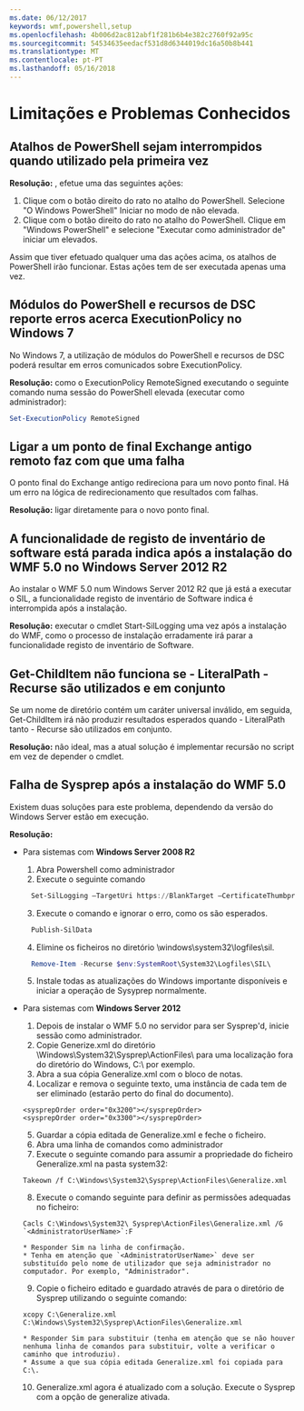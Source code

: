 ```yaml
---
ms.date: 06/12/2017
keywords: wmf,powershell,setup
ms.openlocfilehash: 4b006d2ac812abf1f281b6b4e382c2760f92a95c
ms.sourcegitcommit: 54534635eedacf531d8d6344019dc16a50b8b441
ms.translationtype: MT
ms.contentlocale: pt-PT
ms.lasthandoff: 05/16/2018
---
```

# <a name="known-issues-and-limitations"></a>Limitações e Problemas Conhecidos

<a name="powershell-shortcuts-are-broken-when-used-for-the-first-time"></a>Atalhos de PowerShell sejam interrompidos quando utilizado pela primeira vez
------------------------------------------------------------

**Resolução:** , efetue uma das seguintes ações:

1.  Clique com o botão direito do rato no atalho do PowerShell. Selecione "O Windows PowerShell" Iniciar no modo de não elevada.
2.  Clique com o botão direito do rato no atalho do PowerShell. Clique em "Windows PowerShell" e selecione "Executar como administrador de" iniciar um elevados.

Assim que tiver efetuado qualquer uma das ações acima, os atalhos de PowerShell irão funcionar. Estas ações tem de ser executada apenas uma vez.


<a name="powershell-modules-and-dsc-resources-report-errors-about-executionpolicy-on-windows-7"></a>Módulos do PowerShell e recursos de DSC reporte erros acerca ExecutionPolicy no Windows 7
-------------------------------------------------------------------------------------
No Windows 7, a utilização de módulos do PowerShell e recursos de DSC poderá resultar em erros comunicados sobre ExecutionPolicy.

**Resolução:** como o ExecutionPolicy RemoteSigned executando o seguinte comando numa sessão do PowerShell elevada (executar como administrador):

```powershell
Set-ExecutionPolicy RemoteSigned
```

<a name="connecting-to-an-old-remote-exchange-endpoint-causes-a-crash"></a>Ligar a um ponto de final Exchange antigo remoto faz com que uma falha
------------------------------------------------------------

O ponto final do Exchange antigo redireciona para um novo ponto final. Há um erro na lógica de redirecionamento que resultados com falhas.

**Resolução:** ligar diretamente para o novo ponto final.


<a name="software-inventory-logging-feature-is-erroneously-stopped-after-wmf-50-installation-on-windows-server-2012-r2"></a>A funcionalidade de registo de inventário de software está parada indica após a instalação do WMF 5.0 no Windows Server 2012 R2
-------------------------------------------------------------------------------------------------------------

Ao instalar o WMF 5.0 num Windows Server 2012 R2 que já está a executar o SIL, a funcionalidade registo de inventário de Software indica é interrompida após a instalação.

**Resolução:** executar o cmdlet Start-SilLogging uma vez após a instalação do WMF, como o processo de instalação erradamente irá parar a funcionalidade registo de inventário de Software.

<a name="get-childitem-does-not-work-if--literalpath-and--recurse-are-used-together"></a>Get-ChildItem não funciona se - LiteralPath - Recurse são utilizados e em conjunto
--------------------------------------------------------------------------

Se um nome de diretório contém um caráter universal inválido, em seguida, Get-ChildItem irá não produzir resultados esperados quando - LiteralPath tanto - Recurse são utilizados em conjunto.

**Resolução:** não ideal, mas a atual solução é implementar recursão no script em vez de depender o cmdlet.


<a name="sysprep-fails-after-wmf-50-installation"></a>Falha de Sysprep após a instalação do WMF 5.0
----------------------------------------

Existem duas soluções para este problema, dependendo da versão do Windows Server estão em execução.

**Resolução:**
- Para sistemas com **Windows Server 2008 R2**
  1. Abra Powershell como administrador
  2. Execute o seguinte comando

  ```powershell
    Set-SilLogging –TargetUri https://BlankTarget –CertificateThumbprint 0123456789
  ```
  3. Execute o comando e ignorar o erro, como os são esperados.

  ```powershell
    Publish-SilData
   ```
  4. Elimine os ficheiros no diretório \windows\system32\logfiles\sil\.

  ```powershell
    Remove-Item -Recurse $env:SystemRoot\System32\Logfiles\SIL\
  ```
  5. Instale todas as atualizações do Windows importante disponíveis e iniciar a operação de Sysyprep normalmente.

- Para sistemas com **Windows Server 2012**
  1.    Depois de instalar o WMF 5.0 no servidor para ser Sysprep'd, inicie sessão como administrador.
  2.    Copie Generize.xml do diretório \Windows\System32\Sysprep\ActionFiles\ para uma localização fora do diretório do Windows, C:\ por exemplo.
  3.    Abra a sua cópia Generalize.xml com o bloco de notas.
  4.    Localizar e remova o seguinte texto, uma instância de cada tem de ser eliminado (estarão perto do final do documento).

    ```
    <sysprepOrder order="0x3200"></sysprepOrder>
    <sysprepOrder order="0x3300"></sysprepOrder>
    ```

  5.    Guardar a cópia editada de Generalize.xml e feche o ficheiro.
  6.    Abra uma linha de comandos como administrador
  7.    Execute o seguinte comando para assumir a propriedade do ficheiro Generalize.xml na pasta system32:

    ```
    Takeown /f C:\Windows\System32\Sysprep\ActionFiles\Generalize.xml
    ```

  8.    Execute o comando seguinte para definir as permissões adequadas no ficheiro:

    ```
    Cacls C:\Windows\System32\ Sysprep\ActionFiles\Generalize.xml /G `<AdministratorUserName>`:F
    ```
      * Responder Sim na linha de confirmação.
      * Tenha em atenção que `<AdministratorUserName>` deve ser substituído pelo nome de utilizador que seja administrador no computador. Por exemplo, "Administrador".

  9.    Copie o ficheiro editado e guardado através de para o diretório de Sysprep utilizando o seguinte comando:

    ```
    xcopy C:\Generalize.xml C:\Windows\System32\Sysprep\ActionFiles\Generalize.xml
    ```
      * Responder Sim para substituir (tenha em atenção que se não houver nenhuma linha de comandos para substituir, volte a verificar o caminho que introduziu).
      * Assume a que sua cópia editada Generalize.xml foi copiada para C:\.

  10.   Generalize.xml agora é atualizado com a solução. Execute o Sysprep com a opção de generalize ativada.
